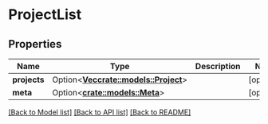 # ProjectList

## Properties

Name | Type | Description | Notes
------------ | ------------- | ------------- | -------------
**projects** | Option<[**Vec<crate::models::Project>**](Project.md)> |  | [optional]
**meta** | Option<[**crate::models::Meta**](Meta.md)> |  | [optional]

[[Back to Model list]](../README.md#documentation-for-models) [[Back to API list]](../README.md#documentation-for-api-endpoints) [[Back to README]](../README.md)


